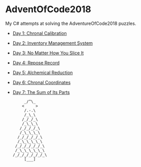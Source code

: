 # AdventOfCode2018

My C# attempts at solving the AdventureOfCode2018 puzzles. 

* [Day 1: Chronal Calibration](day1/day1/Program.cs)
* [Day 2: Inventory Management System](day2/day2/Program.cs)
* [Day 3: No Matter How You Slice It](day3/day3/Program.cs)
* [Day 4: Repose Record](day4/day4/Program.cs)
* [Day 5: Alchemical Reduction](day5/day5/Program.cs)
* [Day 6: Chronal Coordinates](day6/day6/Program.cs)
* [Day 7: The Sum of Its Parts](day7/day7/Program.cs)


           _/^\_      
          <     >
           /.-.\
           /_\_\
          /_/_/_\
          /_\_\_\
         /_/_/_/_\
         /_\_\_\_\
        /_/_/_/_/_\
        /_\_\_\_\_\
       /_/_/_/_/_/_\
       /_\_\_\_\_\_\
      /_/_/_/_/_/_/_\
           [___]
           
